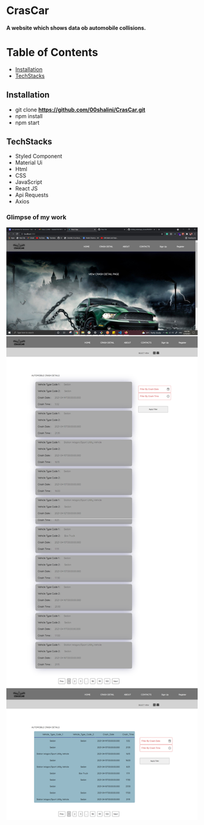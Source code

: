 # CrasCar

#### A website which shows data ob automobile collisions.

# Table of Contents

* [Installation](#installation)
* [TechStacks](#TechStacks)

## Installation

* git clone **https://github.com/00shalini/CrasCar.git** 
* npm install
* npm start


## TechStacks

* Styled Component
* Material Ui
* Html
* CSS
* JavaScript
* React JS
* Api Requests
* Axios

### Glimpse of my work
![Main Page](https://github.com/00shalini/CrasCar/blob/master/crascar/src/Components/Images/Screenshot%202021-09-19%20210038.jpg)
![Data in Card View](https://github.com/00shalini/CrasCar/blob/master/crascar/src/Components/Images/download.png)
![Data in Tabular View](https://github.com/00shalini/CrasCar/blob/master/crascar/src/Components/Images/download%20(2).png)
